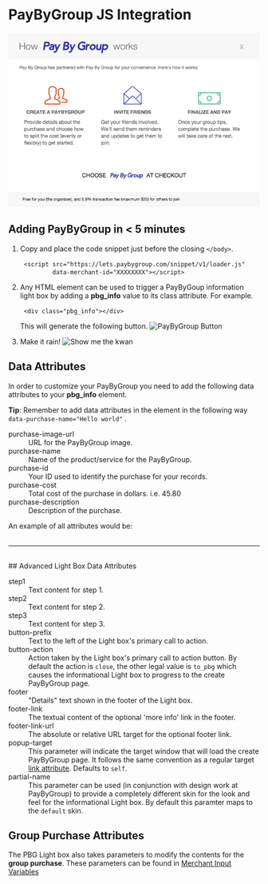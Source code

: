 # PayByGroup JS Integration

![PayByGroup Light box](/images/popup.png)


<!-- ### PayByGroup Light box

The PBG Light box provides the end user with information about the PayByGroup services
and optionally provides them with the ability to initiate a new PayByGroup.  The light box is designed to provide
merchants with considerable flexibility in configuring how PayByGroup is presented to their customers.
Below we list the parameters that control this informational Light box. -->


## Adding PayByGroup in < 5 minutes

1. Copy and place the code snippet just before the closing `</body>`.

        <script src="https://lets.paybygroup.com/snippet/v1/loader.js"
                data-merchant-id="XXXXXXXX"></script>

2. Any HTML element can be used to trigger a PayByGoup information light box by adding a **pbg_info** value to its class attribute.  For example.

        <div class="pbg_info"></div>

    This will generate the following button.
    ![PayByGroup Button](/images/pbg_orange.png)

3. Make it rain! ![Show me the kwan](/images/dollar.png)

## Data Attributes
In order to customize your PayByGroup you need to add the following data attributes to your **pbg_info** element.

<div class="alert tip">
  <p><strong>Tip</strong>: Remember to add data attributes in the element in the following way <code>data-purchase-name="Hello world"</code> .</p>
</div>
<dl>
  <dt>purchase-image-url</dt>
  <dd>URL for the PayByGroup image.</dd>
  <dt>purchase-name</dt>
  <dd>Name of the product/service for the PayByGroup.</dd>
  <dt>purchase-id</dt>
  <dd>Your ID used to identify the purchase for your records.</dd>
  <dt>purchase-cost</dt>
  <dd>Total cost of the purchase in dollars. i.e. 45.80</dd>
  <dt>purchase-description</dt>
  <dd>Description of the purchase.</dd>
</dl>
An example of all attributes would be:
    <div class="pbg_info" data-purchase-image-url="http://example.com/picture.png" data-purchase-name="Awesome Escape" data-purchase-id="ESCAPE-23" data-purchase-cost="500.45" data-purchase-description="Great rental for 3 people with lake view." ></div>
<br>
<hr>
<br>
## Advanced Light Box Data Attributes
<dl>
  <dt>step1</dt>
  <dd>Text content for step 1.</dd>
  <dt>step2</dt>
  <dd>Text content for step 2.</dd>
  <dt>step3</dt>
  <dd>Text content for step 3.</dd>
  <dt>button-prefix</dt>
  <dd>Text to the left of the Light box's primary call to action.</dd>
  <dt>button-action</dt>
  <dd>Action taken by the Light box's primary call to action button.
  By default the action is <code>close</code>, the other legal value is <code>to_pbg</code> which causes
  the informational Light box to progress to the create PayByGroup page.</dd>
  <dt>footer</dt>
  <dd>"Details" text shown in the footer of the Light box.</dd>
  <dt>footer-link</dt>
  <dd>The textual content of the optional 'more info' link in the footer.</dd>
  <dt>footer-link-url</dt>
  <dd>The absolute or relative URL target for the optional footer link.</dd>
  <dt>popup-target</dt>
  <dd>This parameter will indicate the target window that will load the create PayByGroup page. It follows the same convention as a regular target <a href="http://www.w3schools.com/tags/att_link_target.asp">link attribute</a>. Defaults to <code>self</code>.</dd>
  <dt>partial-name</dt>
  <dd>This parameter can be used (in conjunction with design work at PayByGroup) to provide a completely different skin for the look and feel for the informational Light box. By default this paramter maps to the <code>default</code> skin.</dd>
</dl>

## Group Purchase Attributes

The PBG Light box also takes parameters to modify the contents for the **group purchase**. These parameters can be found in [Merchant Input Variables](/merchant_input_variables)
